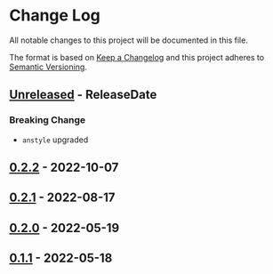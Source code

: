# Change Log
All notable changes to this project will be documented in this file.

The format is based on [Keep a Changelog](http://keepachangelog.com/)
and this project adheres to [Semantic Versioning](http://semver.org/).

<!-- next-header -->
## [Unreleased] - ReleaseDate

### Breaking Change

- `anstyle` upgraded

## [0.2.2] - 2022-10-07

## [0.2.1] - 2022-08-17

## [0.2.0] - 2022-05-19

## [0.1.1] - 2022-05-18

<!-- next-url -->
[Unreleased]: https://github.com/rust-cli/anstyle/compare/anstyle-owo-colors-v0.2.2...HEAD
[0.2.2]: https://github.com/rust-cli/anstyle/compare/anstyle-owo-colors-v0.2.1...anstyle-owo-colors-v0.2.2
[0.2.1]: https://github.com/rust-cli/anstyle/compare/anstyle-owo-colors-v0.2.0...anstyle-owo-colors-v0.2.1
[0.2.0]: https://github.com/rust-cli/anstyle/compare/anstyle-owo-colors-v0.1.1...anstyle-owo-colors-v0.2.0
[0.1.1]: https://github.com/rust-cli/anstyle/compare/eac8804...anstyle-owo-colors-v0.1.1
